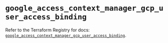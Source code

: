 # `google_access_context_manager_gcp_user_access_binding`

Refer to the Terraform Registry for docs: [`google_access_context_manager_gcp_user_access_binding`](https://registry.terraform.io/providers/hashicorp/google/6.49.3/docs/resources/access_context_manager_gcp_user_access_binding).
